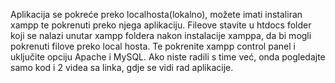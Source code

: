 Aplikacija se pokreće preko localhosta(lokalno), možete imati instaliran xampp te pokrenuti preko njega aplikaciju.
Fileove stavite u htdocs folder koji se nalazi unutar xampp foldera nakon instalacije xamppa, da bi mogli pokrenuti filove preko local hosta.
Te pokrenite xampp control panel i uključite opciju Apache i MySQL.
Ako niste radili s time već, onda pogledajte samo kod i 2 videa sa linka, gdje se vidi rad aplikacije.
